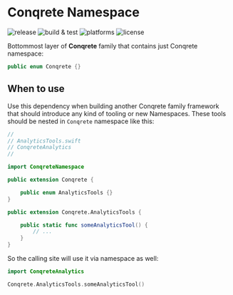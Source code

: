 # Conqrete Namespace

![release](https://img.shields.io/github/v/release/conqrete/ConqreteNamespace)
![build & test](https://img.shields.io/github/workflow/status/conqrete/ConqreteNamespace/Build%20&%20Test?label=build%20%26%20test)
![platforms](https://img.shields.io/badge/platforms-iOS-lightgrey.svg)
![license](https://img.shields.io/github/license/conqrete/ConqreteNamespace)

Bottommost layer of **Conqrete** family that contains just Conqrete namespace:

```Swift
public enum Conqrete {}
```

## When to use

Use this dependency when building another Conqrete family framework that should introduce any kind of tooling or new Namespaces. These tools should be nested in `Conqrete` namespace like this:

```Swift
//
// AnalyticsTools.swift
// ConqreteAnalytics
// 

import ConqreteNamespace

public extension Conqrete {

    public enum AnalyticsTools {}
}

public extension Conqrete.AnalyticsTools {

    public static func someAnalyticsTool() {
        // ...
    }
}
```

So the calling site will use it via namespace as well: 

```Swift
import ConqreteAnalytics

Conqrete.AnalyticsTools.someAnalyticsTool()
```